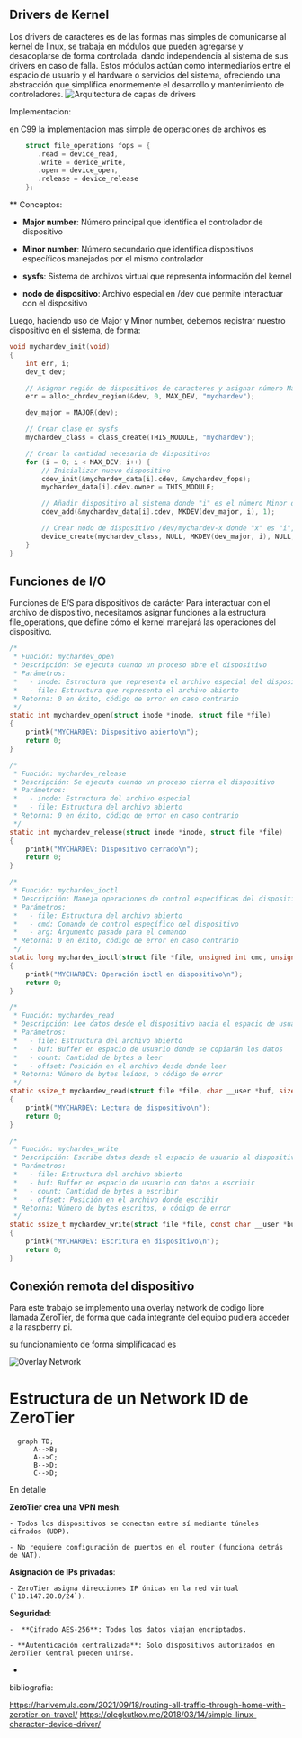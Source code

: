 ## Drivers de Kernel
Los drivers de caracteres
es de las formas mas simples de comunicarse al kernel de linux, se trabaja en módulos que pueden agregarse y desacoplarse de forma controlada. dando independencia al sistema de sus drivers en caso de falla.
Estos módulos actúan como intermediarios entre el espacio de usuario y el hardware o servicios del sistema, ofreciendo una abstracción que simplifica enormemente el desarrollo y mantenimiento de controladores.
![Arquitectura de capas de drivers](https://github.com/Imanol-RLL/sdec-driver-modules/blob/main/res/Pasted%20image%2020250606223749.png)

Implementacion:

en C99 la implementacion mas simple de operaciones de archivos es 

```C
    struct file_operations fops = {
       .read = device_read,
       .write = device_write,
       .open = device_open,
       .release = device_release
    };
```
** Conceptos:
- **Major number**: Número principal que identifica el controlador de dispositivo
    
- **Minor number**: Número secundario que identifica dispositivos específicos manejados por el mismo controlador
    
- **sysfs**: Sistema de archivos virtual que representa información del kernel
    
- **nodo de dispositivo**: Archivo especial en /dev que permite interactuar con el dispositivo

Luego, haciendo uso de Major y Minor number, debemos registrar nuestro dispositivo en el sistema, de forma:

```C
void mychardev_init(void)
{
    int err, i;
    dev_t dev;

    // Asignar región de dispositivos de caracteres y asignar número Major
    err = alloc_chrdev_region(&dev, 0, MAX_DEV, "mychardev");

    dev_major = MAJOR(dev);

    // Crear clase en sysfs
    mychardev_class = class_create(THIS_MODULE, "mychardev");

    // Crear la cantidad necesaria de dispositivos
    for (i = 0; i < MAX_DEV; i++) {
        // Inicializar nuevo dispositivo
        cdev_init(&mychardev_data[i].cdev, &mychardev_fops);
        mychardev_data[i].cdev.owner = THIS_MODULE;

        // Añadir dispositivo al sistema donde "i" es el número Minor del nuevo dispositivo
        cdev_add(&mychardev_data[i].cdev, MKDEV(dev_major, i), 1);

        // Crear nodo de dispositivo /dev/mychardev-x donde "x" es "i", igual al número Minor
        device_create(mychardev_class, NULL, MKDEV(dev_major, i), NULL, "mychardev-%d", i);
    }
}
```


## Funciones de I/O
 Funciones de E/S para dispositivos de carácter
 Para interactuar con el archivo de dispositivo, necesitamos asignar funciones  a la estructura file_operations, que define cómo el kernel manejará las operaciones del dispositivo. 
```C
/*
 * Función: mychardev_open
 * Descripción: Se ejecuta cuando un proceso abre el dispositivo
 * Parámetros:
 *   - inode: Estructura que representa el archivo especial del dispositivo
 *   - file: Estructura que representa el archivo abierto
 * Retorna: 0 en éxito, código de error en caso contrario
 */
static int mychardev_open(struct inode *inode, struct file *file)
{
    printk("MYCHARDEV: Dispositivo abierto\n");
    return 0;
}

/*
 * Función: mychardev_release
 * Descripción: Se ejecuta cuando un proceso cierra el dispositivo
 * Parámetros:
 *   - inode: Estructura del archivo especial
 *   - file: Estructura del archivo abierto
 * Retorna: 0 en éxito, código de error en caso contrario
 */
static int mychardev_release(struct inode *inode, struct file *file)
{
    printk("MYCHARDEV: Dispositivo cerrado\n");
    return 0;
}

/*
 * Función: mychardev_ioctl
 * Descripción: Maneja operaciones de control específicas del dispositivo
 * Parámetros:
 *   - file: Estructura del archivo abierto
 *   - cmd: Comando de control específico del dispositivo
 *   - arg: Argumento pasado para el comando
 * Retorna: 0 en éxito, código de error en caso contrario
 */
static long mychardev_ioctl(struct file *file, unsigned int cmd, unsigned long arg)
{
    printk("MYCHARDEV: Operación ioctl en dispositivo\n");
    return 0;
}

/*
 * Función: mychardev_read
 * Descripción: Lee datos desde el dispositivo hacia el espacio de usuario
 * Parámetros:
 *   - file: Estructura del archivo abierto
 *   - buf: Buffer en espacio de usuario donde se copiarán los datos
 *   - count: Cantidad de bytes a leer
 *   - offset: Posición en el archivo desde donde leer
 * Retorna: Número de bytes leídos, o código de error
 */
static ssize_t mychardev_read(struct file *file, char __user *buf, size_t count, loff_t *offset)
{
    printk("MYCHARDEV: Lectura de dispositivo\n");
    return 0;
}

/*
 * Función: mychardev_write
 * Descripción: Escribe datos desde el espacio de usuario al dispositivo
 * Parámetros:
 *   - file: Estructura del archivo abierto
 *   - buf: Buffer en espacio de usuario con datos a escribir
 *   - count: Cantidad de bytes a escribir
 *   - offset: Posición en el archivo donde escribir
 * Retorna: Número de bytes escritos, o código de error
 */
static ssize_t mychardev_write(struct file *file, const char __user *buf, size_t count, loff_t *offset)
{
    printk("MYCHARDEV: Escritura en dispositivo\n");
    return 0;
}
```

## Conexión remota del dispositivo
Para este trabajo se implemento una overlay network de codigo libre llamada ZeroTier, de forma que cada integrante del equipo pudiera acceder a la raspberry pi.

su funcionamiento de forma simplificadad es

![Overlay Network](https://github.com/Imanol-RLL/sdec-driver-modules/blob/main/res/Pasted%20image%2020250606221251.png)


# Estructura de un Network ID de ZeroTier

``` mermaid
  graph TD;
      A-->B;
      A-->C;
      B-->D;
      C-->D;
 ```

En detalle

 **ZeroTier crea una VPN mesh**:
    
    - Todos los dispositivos se conectan entre sí mediante túneles cifrados (UDP).
        
    - No requiere configuración de puertos en el router (funciona detrás de NAT).
        
 **Asignación de IPs privadas**:
    
    - ZeroTier asigna direcciones IP únicas en la red virtual (`10.147.20.0/24`).
        
 **Seguridad**:
    
    -  **Cifrado AES-256**: Todos los datos viajan encriptados.
        
    - **Autenticación centralizada**: Solo dispositivos autorizados en ZeroTier Central pueden unirse.
-


bibliografia:

https://harivemula.com/2021/09/18/routing-all-traffic-through-home-with-zerotier-on-travel/
https://olegkutkov.me/2018/03/14/simple-linux-character-device-driver/
